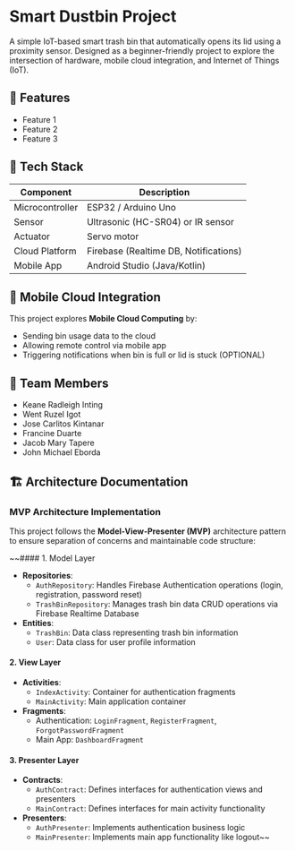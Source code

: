 # Smart Dustbin Project

A simple IoT-based smart trash bin that automatically opens its lid using a proximity sensor. Designed as a beginner-friendly project to explore the intersection of hardware, mobile cloud integration, and Internet of Things (IoT).

## 🚀 Features

- Feature 1
- Feature 2
- Feature 3

## 🧰 Tech Stack

| Component         | Description                          |
|------------------|--------------------------------------|
| Microcontroller   | ESP32 / Arduino Uno                  |
| Sensor            | Ultrasonic (HC-SR04) or IR sensor    |
| Actuator          | Servo motor                          |
| Cloud Platform    | Firebase (Realtime DB, Notifications)|
| Mobile App        | Android Studio (Java/Kotlin)         |

## 📱 Mobile Cloud Integration

This project explores **Mobile Cloud Computing** by:
- Sending bin usage data to the cloud
- Allowing remote control via mobile app
- Triggering notifications when bin is full or lid is stuck (OPTIONAL)

## 👥 Team Members

- Keane Radleigh Inting  
- Went Ruzel Igot  
- Jose Carlitos Kintanar  
- Francine Duarte  
- Jacob Mary Tapere  
- John Michael Eborda

## 🏗️ Architecture Documentation

### MVP Architecture Implementation

This project follows the **Model-View-Presenter (MVP)** architecture pattern to ensure separation of concerns and maintainable code structure:

~~#### 1. Model Layer
- **Repositories**: 
  - `AuthRepository`: Handles Firebase Authentication operations (login, registration, password reset)
  - `TrashBinRepository`: Manages trash bin data CRUD operations via Firebase Realtime Database
- **Entities**: 
  - `TrashBin`: Data class representing trash bin information
  - `User`: Data class for user profile information

#### 2. View Layer
- **Activities**:
  - `IndexActivity`: Container for authentication fragments
  - `MainActivity`: Main application container
- **Fragments**:
  - Authentication: `LoginFragment`, `RegisterFragment`, `ForgotPasswordFragment`
  - Main App: `DashboardFragment`

#### 3. Presenter Layer
- **Contracts**:
  - `AuthContract`: Defines interfaces for authentication views and presenters
  - `MainContract`: Defines interfaces for main activity functionality
- **Presenters**:
  - `AuthPresenter`: Implements authentication business logic
  - `MainPresenter`: Implements main app functionality like logout~~
